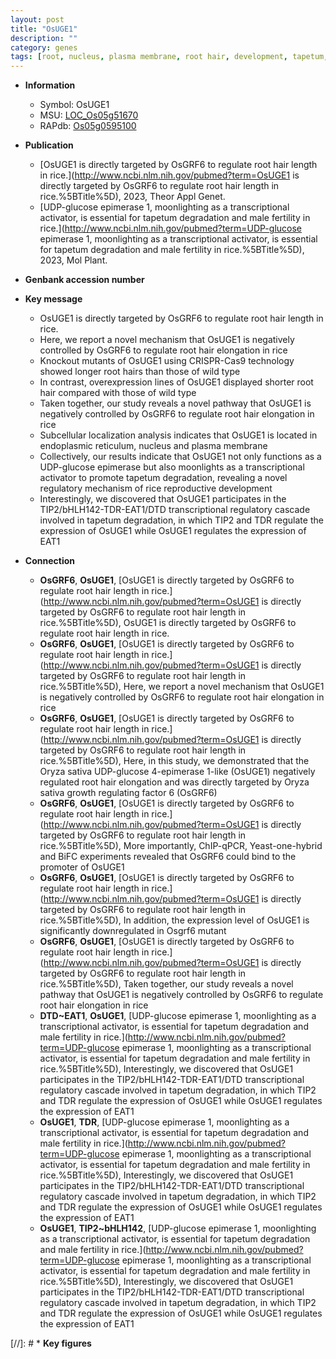 ```yaml
---
layout: post
title: "OsUGE1"
description: ""
category: genes
tags: [root, nucleus, plasma membrane, root hair, development, tapetum, reproductive, reproductive development, transcriptional regulator, transcriptional activator, tapetum degradation]
---
```


* **Information**  
    + Symbol: OsUGE1  
    + MSU: [LOC_Os05g51670](http://rice.uga.edu/cgi-bin/ORF_infopage.cgi?orf=LOC_Os05g51670)  
    + RAPdb: [Os05g0595100](http://rapdb.dna.affrc.go.jp/viewer/gbrowse_details/irgsp1?name=Os05g0595100)  

* **Publication**  
    + [OsUGE1 is directly targeted by OsGRF6 to regulate root hair length in rice.](http://www.ncbi.nlm.nih.gov/pubmed?term=OsUGE1 is directly targeted by OsGRF6 to regulate root hair length in rice.%5BTitle%5D), 2023, Theor Appl Genet.
    + [UDP-glucose epimerase 1, moonlighting as a transcriptional activator, is essential for tapetum degradation and male fertility in rice.](http://www.ncbi.nlm.nih.gov/pubmed?term=UDP-glucose epimerase 1, moonlighting as a transcriptional activator, is essential for tapetum degradation and male fertility in rice.%5BTitle%5D), 2023, Mol Plant.

* **Genbank accession number**  

* **Key message**  
    + OsUGE1 is directly targeted by OsGRF6 to regulate root hair length in rice.
    + Here, we report a novel mechanism that OsUGE1 is negatively controlled by OsGRF6 to regulate root hair elongation in rice
    + Knockout mutants of OsUGE1 using CRISPR-Cas9 technology showed longer root hairs than those of wild type
    + In contrast, overexpression lines of OsUGE1 displayed shorter root hair compared with those of wild type
    + Taken together, our study reveals a novel pathway that OsUGE1 is negatively controlled by OsGRF6 to regulate root hair elongation in rice
    + Subcellular localization analysis indicates that OsUGE1 is located in endoplasmic reticulum, nucleus and plasma membrane
    + Collectively, our results indicate that OsUGE1 not only functions as a UDP-glucose epimerase but also moonlights as a transcriptional activator to promote tapetum degradation, revealing a novel regulatory mechanism of rice reproductive development
    + Interestingly, we discovered that OsUGE1 participates in the TIP2/bHLH142-TDR-EAT1/DTD transcriptional regulatory cascade involved in tapetum degradation, in which TIP2 and TDR regulate the expression of OsUGE1 while OsUGE1 regulates the expression of EAT1

* **Connection**  
    + __OsGRF6__, __OsUGE1__, [OsUGE1 is directly targeted by OsGRF6 to regulate root hair length in rice.](http://www.ncbi.nlm.nih.gov/pubmed?term=OsUGE1 is directly targeted by OsGRF6 to regulate root hair length in rice.%5BTitle%5D), OsUGE1 is directly targeted by OsGRF6 to regulate root hair length in rice.
    + __OsGRF6__, __OsUGE1__, [OsUGE1 is directly targeted by OsGRF6 to regulate root hair length in rice.](http://www.ncbi.nlm.nih.gov/pubmed?term=OsUGE1 is directly targeted by OsGRF6 to regulate root hair length in rice.%5BTitle%5D),  Here, we report a novel mechanism that OsUGE1 is negatively controlled by OsGRF6 to regulate root hair elongation in rice
    + __OsGRF6__, __OsUGE1__, [OsUGE1 is directly targeted by OsGRF6 to regulate root hair length in rice.](http://www.ncbi.nlm.nih.gov/pubmed?term=OsUGE1 is directly targeted by OsGRF6 to regulate root hair length in rice.%5BTitle%5D),  Here, in this study, we demonstrated that the Oryza sativa UDP-glucose 4-epimerase 1-like (OsUGE1) negatively regulated root hair elongation and was directly targeted by Oryza sativa growth regulating factor 6 (OsGRF6)
    + __OsGRF6__, __OsUGE1__, [OsUGE1 is directly targeted by OsGRF6 to regulate root hair length in rice.](http://www.ncbi.nlm.nih.gov/pubmed?term=OsUGE1 is directly targeted by OsGRF6 to regulate root hair length in rice.%5BTitle%5D),  More importantly, ChIP-qPCR, Yeast-one-hybrid and BiFC experiments revealed that OsGRF6 could bind to the promoter of OsUGE1
    + __OsGRF6__, __OsUGE1__, [OsUGE1 is directly targeted by OsGRF6 to regulate root hair length in rice.](http://www.ncbi.nlm.nih.gov/pubmed?term=OsUGE1 is directly targeted by OsGRF6 to regulate root hair length in rice.%5BTitle%5D),  In addition, the expression level of OsUGE1 is significantly downregulated in Osgrf6 mutant
    + __OsGRF6__, __OsUGE1__, [OsUGE1 is directly targeted by OsGRF6 to regulate root hair length in rice.](http://www.ncbi.nlm.nih.gov/pubmed?term=OsUGE1 is directly targeted by OsGRF6 to regulate root hair length in rice.%5BTitle%5D),  Taken together, our study reveals a novel pathway that OsUGE1 is negatively controlled by OsGRF6 to regulate root hair elongation in rice
    + __DTD~EAT1__, __OsUGE1__, [UDP-glucose epimerase 1, moonlighting as a transcriptional activator, is essential for tapetum degradation and male fertility in rice.](http://www.ncbi.nlm.nih.gov/pubmed?term=UDP-glucose epimerase 1, moonlighting as a transcriptional activator, is essential for tapetum degradation and male fertility in rice.%5BTitle%5D),  Interestingly, we discovered that OsUGE1 participates in the TIP2/bHLH142-TDR-EAT1/DTD transcriptional regulatory cascade involved in tapetum degradation, in which TIP2 and TDR regulate the expression of OsUGE1 while OsUGE1 regulates the expression of EAT1
    + __OsUGE1__, __TDR__, [UDP-glucose epimerase 1, moonlighting as a transcriptional activator, is essential for tapetum degradation and male fertility in rice.](http://www.ncbi.nlm.nih.gov/pubmed?term=UDP-glucose epimerase 1, moonlighting as a transcriptional activator, is essential for tapetum degradation and male fertility in rice.%5BTitle%5D),  Interestingly, we discovered that OsUGE1 participates in the TIP2/bHLH142-TDR-EAT1/DTD transcriptional regulatory cascade involved in tapetum degradation, in which TIP2 and TDR regulate the expression of OsUGE1 while OsUGE1 regulates the expression of EAT1
    + __OsUGE1__, __TIP2~bHLH142__, [UDP-glucose epimerase 1, moonlighting as a transcriptional activator, is essential for tapetum degradation and male fertility in rice.](http://www.ncbi.nlm.nih.gov/pubmed?term=UDP-glucose epimerase 1, moonlighting as a transcriptional activator, is essential for tapetum degradation and male fertility in rice.%5BTitle%5D),  Interestingly, we discovered that OsUGE1 participates in the TIP2/bHLH142-TDR-EAT1/DTD transcriptional regulatory cascade involved in tapetum degradation, in which TIP2 and TDR regulate the expression of OsUGE1 while OsUGE1 regulates the expression of EAT1

[//]: # * **Key figures**  


